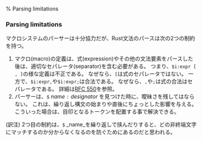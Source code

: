 % Parsing limitations

### Parsing limitations

マクロシステムのパーサーは十分協力だが、Rust文法のパースは次の2つの制約を持つ。

1. マクロ(macro)の定義は、式(expression)やその他の文法要素をパースした後は、適切なセパレータ(separator)を含む必要がある。
   つまり、`$i:expr [ , ]`の様な定義は不正である。
   なぜなら、`[`は式のセパレータではない。
   一方で、`$i:expr,`や`$i:expr;`は合法である。
   なぜなら、`,`や`;`は式の合法はセパレータである。
   詳細は[RFC 550]を参照。
2. パーサーは、`$` _name_ `:` _designator_ を見つけた時に、曖昧さを残してはならない。
   これは、繰り返し構文の始まりや直後にちょっとした影響を与える。
   こういった場合は、目印となるトークンを配置する事で解決できる。

(訳注) 2つ目の制約は、`$` _name_を繰り返しで挟んだりすると、どの非終端文字にマッチするのか分からなくなるのを防ぐためにあるのだと思われる。

[RFC 550]: https://github.com/rust-lang/rfcs/blob/master/text/0550-macro-future-proofing.md


